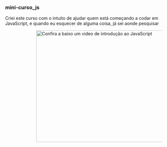 ### mini-curso_js
Criei este curso com o intuito de ajudar quem está começando a codar em JavaScript, e quando eu esquecer de alguma coisa, já sei aonde pesquisar


<div style="margin-left: 100;">
    <a href="https://www.youtube.com/watch?v=WRlfwBof66s&list=WL&index=7">
        <img src="https://img.youtube.com/vi/WRlfwBof66s/0.jpg" alt="Confira a baixo um video de introdução ao JavaScript" width="640" height="360">
    </a>
</div>


